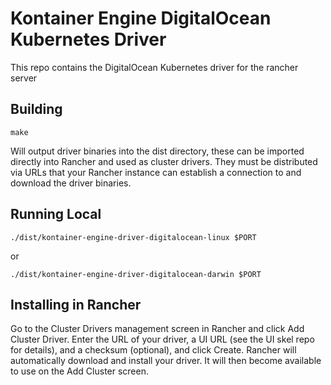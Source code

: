 # Kontainer Engine DigitalOcean Kubernetes Driver
This repo contains the DigitalOcean Kubernetes driver for the rancher server

## Building
```shell script
make
```
Will output driver binaries into the dist directory, these can be imported directly into Rancher and used as cluster drivers. They must be distributed via URLs that your Rancher instance can establish a connection to and download the driver binaries.

## Running Local
```shell script
./dist/kontainer-engine-driver-digitalocean-linux $PORT
```
or
```shell script
./dist/kontainer-engine-driver-digitalocean-darwin $PORT
```

## Installing in Rancher
Go to the Cluster Drivers management screen in Rancher and click Add Cluster Driver. Enter the URL of your driver, a UI URL (see the UI skel repo for details), and a checksum (optional), and click Create. Rancher will automatically download and install your driver. It will then become available to use on the Add Cluster screen.
